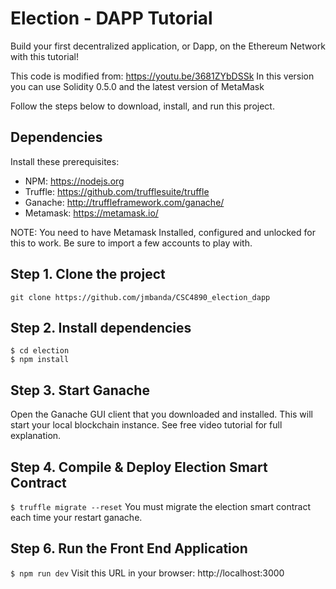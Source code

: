 # Election - DAPP Tutorial
Build your first decentralized application, or Dapp, on the Ethereum Network with this tutorial!

This code is modified from: https://youtu.be/3681ZYbDSSk
In this version you can use Solidity 0.5.0 and the latest version of MetaMask

Follow the steps below to download, install, and run this project.

## Dependencies
Install these prerequisites:
- NPM: https://nodejs.org
- Truffle: https://github.com/trufflesuite/truffle
- Ganache: http://truffleframework.com/ganache/
- Metamask: https://metamask.io/

NOTE: You need to have Metamask Installed, configured and unlocked for this to work. Be sure to import a few accounts to play with. 

## Step 1. Clone the project
`git clone https://github.com/jmbanda/CSC4890_election_dapp`

## Step 2. Install dependencies
```
$ cd election
$ npm install
```
## Step 3. Start Ganache
Open the Ganache GUI client that you downloaded and installed. This will start your local blockchain instance. See free video tutorial for full explanation.


## Step 4. Compile & Deploy Election Smart Contract
`$ truffle migrate --reset`
You must migrate the election smart contract each time your restart ganache.

## Step 6. Run the Front End Application
`$ npm run dev`
Visit this URL in your browser: http://localhost:3000

